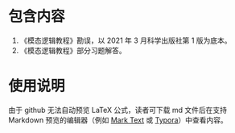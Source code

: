 # 包含内容
1. 《模态逻辑教程》勘误，以 2021 年 3 月科学出版社第 1 版为底本。
2. 《模态逻辑教程》部分习题解答。

# 使用说明
由于 github 无法自动预览 LaTeX 公式，读者可下载 md 文件后在支持 Markdown 预览的编辑器（例如 [Mark Text](https://marktext.app/) 或 [Typora](https://typora.io/)）中查看内容。
